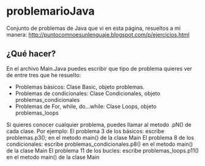 # problemarioJava
Conjunto de problemas de Java que vi en esta página, resueltos a mi manera: http://puntocomnoesunlenguaje.blogspot.com/p/ejercicios.html

## ¿Qué hacer?
En el archivo Main.Java puedes escribir que tipo de problema quieres ver de entre tres que he resuelto:
* Problemas básicos: Clase Basic, objeto problemas.
* Problemas de condicionales: Clase Condicionales, objeto problemas_condicionales
* Problemas de For, while, do...while: Clase Loops, objeto problemas_loops

Si quieres conocer cualquier problema, puedes llamar al metodo .pN() de cada clase. 
Por ejemplo:
El problema 3 de los básicos: escribe problemas.p3(); en el metodo main() de la clase Main
El problema 8 de los condicionales: escribe problemas_condicionales.p8() en el metodo main() de la clase Main
El problema 11 de los bucles: escribe problemas_loops.p11() en el metodo main() de la clase Main
